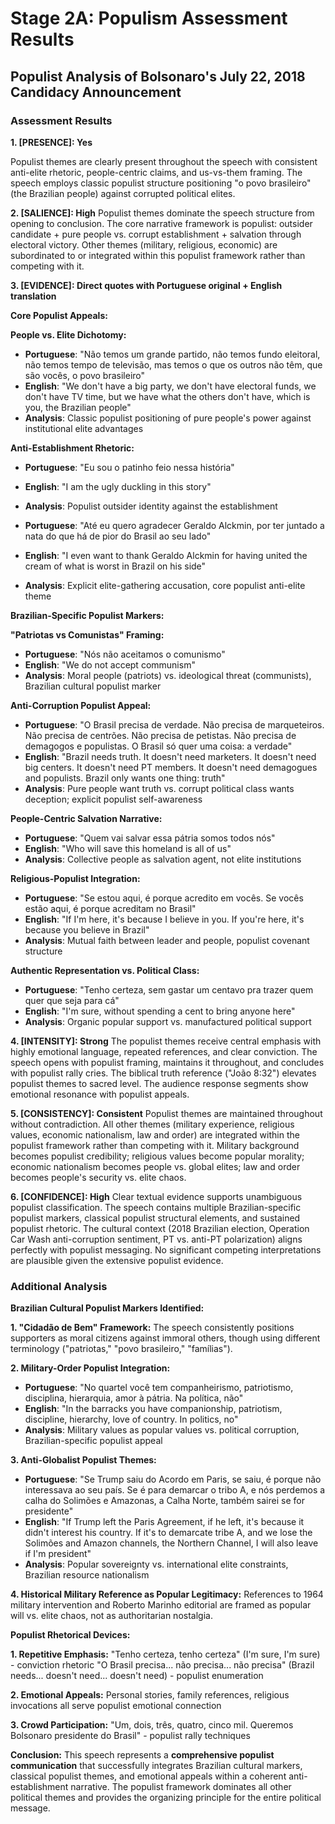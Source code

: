 # Stage 2A: Populism Assessment Results

## Populist Analysis of Bolsonaro's July 22, 2018 Candidacy Announcement

### Assessment Results

**1. [PRESENCE]: Yes**

Populist themes are clearly present throughout the speech with consistent anti-elite rhetoric, people-centric claims, and us-vs-them framing. The speech employs classic populist structure positioning "o povo brasileiro" (the Brazilian people) against corrupted political elites.

**2. [SALIENCE]: High**
Populist themes dominate the speech structure from opening to conclusion. The core narrative framework is populist: outsider candidate + pure people vs. corrupt establishment + salvation through electoral victory. Other themes (military, religious, economic) are subordinated to or integrated within this populist framework rather than competing with it.

**3. [EVIDENCE]: Direct quotes with Portuguese original + English translation**

**Core Populist Appeals:**

**People vs. Elite Dichotomy:**
- **Portuguese**: "Não temos um grande partido, não temos fundo eleitoral, não temos tempo de televisão, mas temos o que os outros não têm, que são vocês, o povo brasileiro"
- **English**: "We don't have a big party, we don't have electoral funds, we don't have TV time, but we have what the others don't have, which is you, the Brazilian people"
- **Analysis**: Classic populist positioning of pure people's power against institutional elite advantages

**Anti-Establishment Rhetoric:**
- **Portuguese**: "Eu sou o patinho feio nessa história" 
- **English**: "I am the ugly duckling in this story"
- **Analysis**: Populist outsider identity against the establishment

- **Portuguese**: "Até eu quero agradecer Geraldo Alckmin, por ter juntado a nata do que há de pior do Brasil ao seu lado"
- **English**: "I even want to thank Geraldo Alckmin for having united the cream of what is worst in Brazil on his side"
- **Analysis**: Explicit elite-gathering accusation, core populist anti-elite theme

**Brazilian-Specific Populist Markers:**

**"Patriotas vs Comunistas" Framing:**
- **Portuguese**: "Nós não aceitamos o comunismo"
- **English**: "We do not accept communism"
- **Analysis**: Moral people (patriots) vs. ideological threat (communists), Brazilian cultural populist marker

**Anti-Corruption Populist Appeal:**
- **Portuguese**: "O Brasil precisa de verdade. Não precisa de marqueteiros. Não precisa de centrões. Não precisa de petistas. Não precisa de demagogos e populistas. O Brasil só quer uma coisa: a verdade"
- **English**: "Brazil needs truth. It doesn't need marketers. It doesn't need big centers. It doesn't need PT members. It doesn't need demagogues and populists. Brazil only wants one thing: truth"
- **Analysis**: Pure people want truth vs. corrupt political class wants deception; explicit populist self-awareness

**People-Centric Salvation Narrative:**
- **Portuguese**: "Quem vai salvar essa pátria somos todos nós"
- **English**: "Who will save this homeland is all of us"
- **Analysis**: Collective people as salvation agent, not elite institutions

**Religious-Populist Integration:**
- **Portuguese**: "Se estou aqui, é porque acredito em vocês. Se vocês estão aqui, é porque acreditam no Brasil"
- **English**: "If I'm here, it's because I believe in you. If you're here, it's because you believe in Brazil"
- **Analysis**: Mutual faith between leader and people, populist covenant structure

**Authentic Representation vs. Political Class:**
- **Portuguese**: "Tenho certeza, sem gastar um centavo pra trazer quem quer que seja para cá"
- **English**: "I'm sure, without spending a cent to bring anyone here"
- **Analysis**: Organic popular support vs. manufactured political support

**4. [INTENSITY]: Strong**
The populist themes receive central emphasis with highly emotional language, repeated references, and clear conviction. The speech opens with populist framing, maintains it throughout, and concludes with populist rally cries. The biblical truth reference ("João 8:32") elevates populist themes to sacred level. The audience response segments show emotional resonance with populist appeals.

**5. [CONSISTENCY]: Consistent**
Populist themes are maintained throughout without contradiction. All other themes (military experience, religious values, economic nationalism, law and order) are integrated within the populist framework rather than competing with it. Military background becomes populist credibility; religious values become popular morality; economic nationalism becomes people vs. global elites; law and order becomes people's security vs. elite chaos.

**6. [CONFIDENCE]: High**
Clear textual evidence supports unambiguous populist classification. The speech contains multiple Brazilian-specific populist markers, classical populist structural elements, and sustained populist rhetoric. The cultural context (2018 Brazilian election, Operation Car Wash anti-corruption sentiment, PT vs. anti-PT polarization) aligns perfectly with populist messaging. No significant competing interpretations are plausible given the extensive populist evidence.

### Additional Analysis

**Brazilian Cultural Populist Markers Identified:**

**1. "Cidadão de Bem" Framework:**
The speech consistently positions supporters as moral citizens against immoral others, though using different terminology ("patriotas," "povo brasileiro," "famílias").

**2. Military-Order Populist Integration:**
- **Portuguese**: "No quartel você tem companheirismo, patriotismo, disciplina, hierarquia, amor à pátria. Na política, não"
- **English**: "In the barracks you have companionship, patriotism, discipline, hierarchy, love of country. In politics, no"
- **Analysis**: Military values as popular values vs. political corruption, Brazilian-specific populist appeal

**3. Anti-Globalist Populist Themes:**
- **Portuguese**: "Se Trump saiu do Acordo em Paris, se saiu, é porque não interessava ao seu país. Se é para demarcar o tribo A, e nós perdemos a calha do Solimões e Amazonas, a Calha Norte, também sairei se for presidente"
- **English**: "If Trump left the Paris Agreement, if he left, it's because it didn't interest his country. If it's to demarcate tribe A, and we lose the Solimões and Amazon channels, the Northern Channel, I will also leave if I'm president"
- **Analysis**: Popular sovereignty vs. international elite constraints, Brazilian resource nationalism

**4. Historical Military Reference as Popular Legitimacy:**
References to 1964 military intervention and Roberto Marinho editorial are framed as popular will vs. elite chaos, not as authoritarian nostalgia.

**Populist Rhetorical Devices:**

**1. Repetitive Emphasis:**
"Tenho certeza, tenho certeza" (I'm sure, I'm sure) - conviction rhetoric
"O Brasil precisa... não precisa... não precisa" (Brazil needs... doesn't need... doesn't need) - populist enumeration

**2. Emotional Appeals:**
Personal stories, family references, religious invocations all serve populist emotional connection

**3. Crowd Participation:**
"Um, dois, três, quatro, cinco mil. Queremos Bolsonaro presidente do Brasil" - populist rally techniques

**Conclusion:**
This speech represents a **comprehensive populist communication** that successfully integrates Brazilian cultural markers, classical populist themes, and emotional appeals within a coherent anti-establishment narrative. The populist framework dominates all other political themes and provides the organizing principle for the entire political message. 